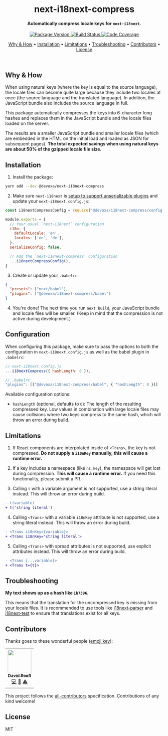 <!-- Title -->
<h1 align="center">
  next-i18next-compress
</h1>

<!-- Description -->
<h4 align="center">
  Automatically compress locale keys for <code>next-i18next</code>.
</h4>

<!-- Badges -->
<p align="center">
  <a href="https://www.npmjs.com/package/@devoxa/next-i18next-compress">
    <img
      src="https://img.shields.io/npm/v/@devoxa/next-i18next-compress?style=flat-square"
      alt="Package Version"
    />
  </a>

  <a href="https://github.com/devoxa/next-i18next-compress/actions?query=branch%3Amaster+workflow%3A%22Continuous+Integration%22">
    <img
      src="https://img.shields.io/github/workflow/status/devoxa/next-i18next-compress/Continuous%20Integration?style=flat-square"
      alt="Build Status"
    />
  </a>

  <a href="https://codecov.io/github/devoxa/next-i18next-compress">
    <img
      src="https://img.shields.io/codecov/c/github/devoxa/next-i18next-compress/master?style=flat-square"
      alt="Code Coverage"
    />
  </a>
</p>

<!-- Quicklinks -->
<p align="center">
  <a href="#why--how">Why & How</a> •
  <a href="#installation">Installation</a> •
  <a href="#limitations">Limitations</a> •
  <a href="#troubleshooting">Troubleshooting</a> •
  <a href="#contributors">Contributors</a> •
  <a href="#license">License</a>
</p>

<br>

## Why & How

When using natural keys (where the key is equal to the source language), the locale files can become
quite large because they include two locales at once (the source language and the translated
language). In addition, the JavaScript bundle also includes the source language in full.

This package automatically compresses the keys into 6-character long hashes and replaces them in the
JavaScript bundle and the locale files loaded on the server.

The results are a smaller JavaScript bundle and smaller locale files (which are embedded in the HTML
on the initial load and loaded as JSON for subsequent pages). **The total expected savings when
using natural keys are about 50% of the gzipped locale file size.**

## Installation

1. Install the package:

```bash
yarn add --dev @devoxa/next-i18next-compress
```

2. Make sure `next-i18next` is
   [setup to support unserializable plugins](https://github.com/isaachinman/next-i18next#unserialisable-configs)
   and update your `next-i18next.config.js`:

```js
const i18nextCompressConfig = require('@devoxa/i18next-compress/config')

module.exports = {
  // Your usual `next-i18next` configuration
  i18n: {
    defaultLocale: 'en',
    locales: ['en', 'de'],
  },
  serializeConfig: false,

  // Add the `next-i18next-compress` configuration
  ...i18nextCompressConfig(),
}
```

3. Create or update your `.babelrc`:

```json
{
  "presets": ["next/babel"],
  "plugins": ["@devoxa/i18next-compress/babel"]
}
```

4. You're done! The next time you run `next build`, your JavaScript bundle and locale files will be
   smaller. (Keep in mind that the compression is not active during development.)

## Configuration

When configuring this package, make sure to pass the options to both the configuration in
`next-i18next.config.js` as well as the babel plugin in `.babelrc`:

```js
// next-i18next.config.js
...i18nextCompress({ hashLength: 8 }),

// .babelrc
"plugins": [["@devoxa/i18next-compress/babel", { "hashLength": 8 }]]
```

Available configuration options:

- `hashLength` (optional, defaults to `6`): The length of the resulting compressed key. Low values
  in combination with large locale files may cause collisions where two keys compress to the same
  hash, which will throw an error during build.

## Limitations

1. If React components are interpolated inside of `<Trans>`, the key is not compressed. **Do not
   supply a `i18nKey` manually, this will cause a runtime error.**

2. If a key includes a namespace (like `ns:key`), the namespace will get lost during compression.
   **This will cause a runtime error.** If you need this functionality, please submit a PR.

3. Calling `t` with a variable argument is not supported, use a string literal instead. This will
   throw an error during build.

```diff
- t(variable)
+ t('string literal')
```

4. Calling `<Trans>` with a variable `i18nKey` attribute is not supported, use a string literal
   instead. This will throw an error during build.

```diff
- <Trans i18nKey={variable}>
+ <Trans i18nKey='string literal'>
```

5. Calling `<Trans>` with spread attributes is not supported, use explicit attributes instead. This
   will throw an error during build.

```diff
- <Trans {...variable}>
+ <Trans t={t}>
```

## Troubleshooting

**My text shows up as a hash like `1b7396`.**

This means that the translation for the uncompressed key is missing from your locale files. It is
recommended to use tools like [i18next-parser](https://github.com/i18next/i18next-parser) and
[i18next-test](https://github.com/devoxa/i18next-test) to ensure that translations exist for all
keys.

## Contributors

Thanks goes to these wonderful people ([emoji key](https://allcontributors.org/docs/en/emoji-key)):

<!-- ALL-CONTRIBUTORS-LIST:START - Do not remove or modify this section -->
<!-- prettier-ignore-start -->
<!-- markdownlint-disable -->
<table>
  <tr>
    <td align="center"><a href="https://www.david-reess.de"><img src="https://avatars3.githubusercontent.com/u/4615516?v=4" width="75px;" alt=""/><br /><sub><b>David Reeß</b></sub></a><br /><a href="https://github.com/devoxa/next-i18next-compress/commits?author=queicherius" title="Code">💻</a> <a href="https://github.com/devoxa/next-i18next-compress/commits?author=queicherius" title="Documentation">📖</a> <a href="https://github.com/devoxa/next-i18next-compress/commits?author=queicherius" title="Tests">⚠️</a></td>
  </tr>
</table>

<!-- markdownlint-enable -->
<!-- prettier-ignore-end -->

<!-- ALL-CONTRIBUTORS-LIST:END -->

This project follows the [all-contributors](https://github.com/all-contributors/all-contributors)
specification. Contributions of any kind welcome!

## License

MIT
